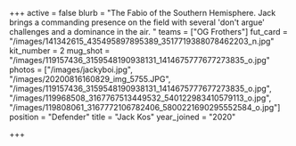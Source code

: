 +++
active = false
blurb = "The Fabio of the Southern Hemisphere. Jack brings a commanding presence on the field with several 'don't argue' challenges and a dominance in the air. "
teams = ["OG Frothers"]
fut_card = "/images/141342615_435495897895389_3517719388078462203_n.jpg"
kit_number = 2
mug_shot = "/images/119157436_3159548190938131_1414675777677273835_o.jpg"
photos = ["/images/jackyboi.jpg", "/images/20200816160829_img_5755.JPG", "/images/119157436_3159548190938131_1414675777677273835_o.jpg", "/images/119968508_3167767513449532_540122983410579113_o.jpg", "/images/119808061_3167772106782406_5800221690295552584_o.jpg"]
position = "Defender"
title = "Jack Kos"
year_joined = "2020"

+++
